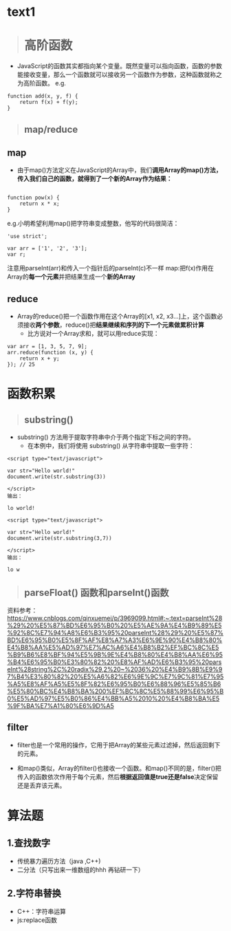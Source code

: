 # text1
># 高阶函数
- JavaScript的函数其实都指向某个变量。既然变量可以指向函数，函数的参数能接收变量，那么一个函数就可以接收另一个函数作为参数，这种函数就称之为高阶函数。
e.g.
```
function add(x, y, f) {
    return f(x) + f(y);
}
```

>## map/reduce
## map
- 由于map()方法定义在JavaScript的Array中，我们**调用Array的map()方法，传入我们自己的函数，就得到了一个新的Array作为结果：**
```

function pow(x) {
    return x * x;
}

```
e.g.小明希望利用map()把字符串变成整数，他写的代码很简洁：
```
'use strict';

var arr = ['1', '2', '3'];
var r;

```
注意用parseInt(arr)和传入一个指针后的parseInt(c)不一样
map:把f(x)作用在Array的**每一个元素**并把结果生成一个**新的Array**

## reduce
- Array的reduce()把一个函数作用在这个Array的[x1, x2, x3...]上，这个函数必须接收**两个参数**，reduce()把**结果继续和序列的下一个元素做累积计算**
   - 比方说对一个Array求和，就可以用reduce实现：
```
var arr = [1, 3, 5, 7, 9];
arr.reduce(function (x, y) {
    return x + y;
}); // 25
```

# 函数积累
>## substring()
- substring() 方法用于提取字符串中介于两个指定下标之间的字符。
   - 在本例中，我们将使用 substring() 从字符串中提取一些字符：
```
<script type="text/javascript">

var str="Hello world!"
document.write(str.substring(3))

</script>
输出：

lo world!
```
```
<script type="text/javascript">

var str="Hello world!"
document.write(str.substring(3,7))

</script>
输出：

lo w
```

>## parseFloat() 函数和parseInt()函数
资料参考：
https://www.cnblogs.com/qinxuemei/p/3969099.html#:~:text=parseInt%28%29%20%E5%87%BD%E6%95%B0%20%E5%AE%9A%E4%B9%89%E5%92%8C%E7%94%A8%E6%B3%95%20parseInt%28%29%20%E5%87%BD%E6%95%B0%E5%8F%AF%E8%A7%A3%E6%9E%90%E4%B8%80%E4%B8%AA%E5%AD%97%E7%AC%A6%E4%B8%B2%EF%BC%8C%E5%B9%B6%E8%BF%94%E5%9B%9E%E4%B8%80%E4%B8%AA%E6%95%B4%E6%95%B0%E3%80%82%20%E8%AF%AD%E6%B3%95%20parseInt%28string%2C%20radix%29,2%20~%2036%20%E4%B9%8B%E9%97%B4%E3%80%82%20%E5%A6%82%E6%9E%9C%E7%9C%81%E7%95%A5%E8%AF%A5%E5%8F%82%E6%95%B0%E6%88%96%E5%85%B6%E5%80%BC%E4%B8%BA%200%EF%BC%8C%E5%88%99%E6%95%B0%E5%AD%97%E5%B0%86%E4%BB%A5%2010%20%E4%B8%BA%E5%9F%BA%E7%A1%80%E6%9D%A5

## filter

- filter也是一个常用的操作，它用于把Array的某些元素过滤掉，然后返回剩下的元素。

- 和map()类似，Array的filter()也接收一个函数。和map()不同的是，filter()把传入的函数依次作用于每个元素，然后**根据返回值是true还是false**决定保留还是丢弃该元素。

# 算法题
## 1.查找数字
- 传统暴力遍历方法（java ,C++)
- 二分法（只写出来一维数组的hhh 再钻研一下）
## 2.字符串替换
- C++：字符串运算
- js:replace函数
